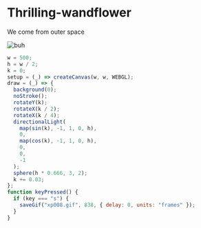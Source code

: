 # Thrilling-wandflower
We come from outer space

![buh](https://github.com/nicolasbaez/Thrilling-wandflower/blob/main/xp007.gif)
```javascript
w = 500;
h = w / 2;
k = 0;
setup = (_) => createCanvas(w, w, WEBGL);
draw = (_) => {
  background(0);
  noStroke();
  rotateY(k);
  rotateX(k / 2);
  rotateX(k / 4);
  directionalLight(
    map(sin(k), -1, 1, 0, h),
    0,
    map(cos(k), -1, 1, 0, h),
    0,
    0,
    -1
  );
  sphere(h * 0.666, 3, 2);
  k += 0.03;
};
function keyPressed() {
  if (key === "s") {
    saveGif("xp008.gif", 838, { delay: 0, units: "frames" });
  }
}
